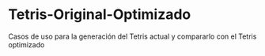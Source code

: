 # Tetris-Original-Optimizado
Casos de uso para la generación del Tetris actual y compararlo con el Tetris optimizado

